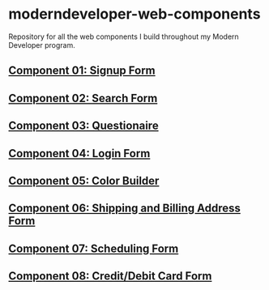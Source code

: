 # moderndeveloper-web-components
Repository for all the web components I build  throughout my Modern Developer program.

## [Component 01: Signup Form](moderndeveloper-web-components/Signup-Form)
## [Component 02: Search Form](moderndeveloper-web-components/Search-Form)
## [Component 03: Questionaire](moderndeveloper-web-components/Questionaire-Form)
## [Component 04: Login Form](moderndeveloper-web-components/Login-Form)
## [Component 05: Color Builder](moderndeveloper-web-components/Color-Builder-Form)
## [Component 06: Shipping and Billing Address Form](moderndeveloper-web-components/Shipping-and-Billing-Form)
## [Component 07: Scheduling Form](moderndeveloper-web-components/Scheduling-Form)
## [Component 08: Credit/Debit Card Form](moderndeveloper-web-components/Credit-Debit-Form)
